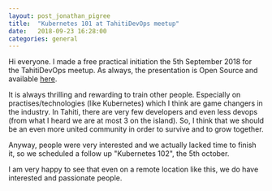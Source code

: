 ```yaml
---
layout: post_jonathan_pigree
title:  "Kubernetes 101 at TahitiDevOps meetup"
date:   2018-09-23 16:28:00
categories: general
---
```

Hi everyone. I made a free practical initiation the 5th September 2018 for the TahitiDevOps meetup. As always, the presentation is Open Source and available [here](https://github.com/jpigree/k8s-101-presentation).

It is always thrilling and rewarding to train other people. Especially on practises/technologies (like Kubernetes) which I think are game changers in the industry.
In Tahiti, there are very few developers and even less devops (from what I heard we are at most 3 on the island). So, I think that we should be an even more united community in order to survive and to grow together.

Anyway, people were very interested and we actually lacked time to finish it, so we scheduled a follow up "Kubernetes 102", the 5th october.

I am very happy to see that even on a remote location like this, we do have interested and passionate people.
